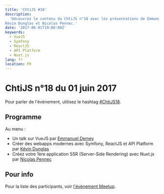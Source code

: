 ```yaml
---
title: 'ChtiJS #18'
description:
  'Découvrez le contenu du ChtiJS n°18 avec les présentations de Emmanuel Demey,
Kévin Dunglas et Nicolas Pennec.'
date: '2017-06-01T19:00:00Z'
keywords:
  - VueJS
  - Symfony
  - ReactJS
  - API Platform
  - Nuxt.js
lang: fr
location: FR
---
```


# ChtiJS n°18 du 01 juin 2017

Pour parler de l'évènement, utilisez le hashtag
[#ChtiJS18](https://twitter.com/search?q=%23ChtiJS18&src=hash).

## Programme

Au menu :

- Un talk sur VueJS par [Emmanuel Demey](https://twitter.com/EmmanuelDemey)
- Créer des webapps modernes avec Symfony, ReactJS et API Platform par [Kévin Dunglas](https://twitter.com/dunglas)
- Créez votre 1ère application SSR (Server-Side Rendering) avec Nuxt.js par [Nicolas Pennec](https://twitter.com/NicoPennec)

## Pour info

Pour la liste des participants, voir
[l'évènement Meetup](https://www.meetup.com/francejs/events/239899876/).
